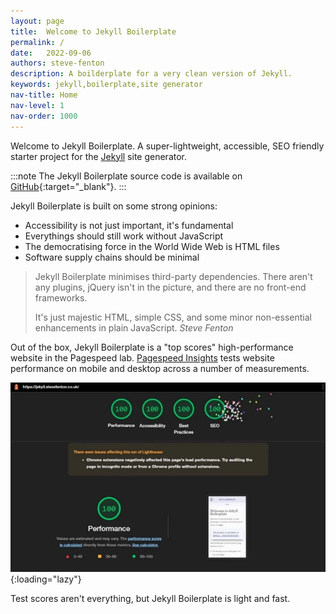 ```yaml
---
layout: page
title:  Welcome to Jekyll Boilerplate
permalink: /
date:   2022-09-06
authors: steve-fenton
description: A boilderplate for a very clean version of Jekyll.
keywords: jekyll,boilerplate,site generator
nav-title: Home
nav-level: 1
nav-order: 1000
---
```


Welcome to Jekyll Boilerplate. A super-lightweight, accessible, SEO friendly starter project for the [Jekyll](https://jekyllrb.com/) site generator.

:::note
The Jekyll Boilerplate source code is available on [GitHub](https://github.com/Steve-Fenton/jekyll-boilerplate){:target="_blank"}.
:::

Jekyll Boilerplate is built on some strong opinions:

- Accessibility is not just important, it's fundamental
- Everythings should still work without JavaScript
- The democratising force in the World Wide Web is HTML files
- Software supply chains should be minimal

> Jekyll Boilerplate minimises third-party dependencies. There aren't any plugins, jQuery isn't in the picture, and there are no front-end frameworks.
>
> It's just majestic HTML, simple CSS, and some minor non-essential enhancements in plain JavaScript. <cite>Steve Fenton</cite>

Out of the box, Jekyll Boilerplate is a "top scores" high-performance website in the Pagespeed lab. [Pagespeed Insights](https://developers.google.com/speed/docs/insights/v5/about?hl=en-US) tests website performance on mobile and desktop across a number of measurements.

![Jekyll Boilerplate lighthouse score of 100 in performance, accessibility, SEO, and best practices](/assets/img/lighthouse-scores.webp){:loading="lazy"}

Test scores aren't everything, but Jekyll Boilerplate is light and fast.
